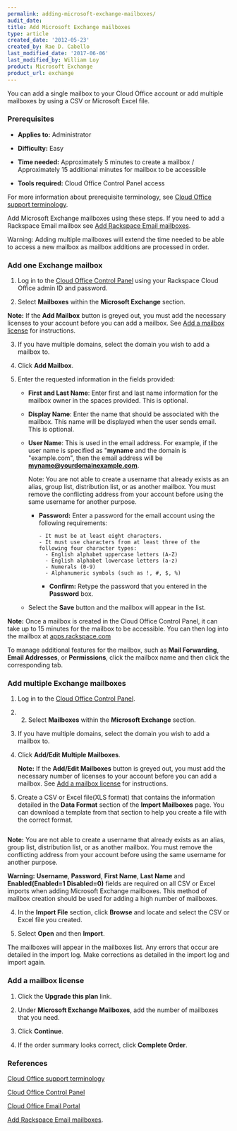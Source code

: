 ```yaml
---
permalink: adding-microsoft-exchange-mailboxes/
audit_date:
title: Add Microsoft Exchange mailboxes
type: article
created_date: '2012-05-23'
created_by: Rae D. Cabello
last_modified_date: '2017-06-06'
last_modified_by: William Loy
product: Microsoft Exchange
product_url: exchange
---
```

You can add a single mailbox to your Cloud Office account or add multiple mailboxes by using a CSV or Microsoft Excel file.
### Prerequisites

- **Applies to:** Administrator

- **Difficulty:** Easy

- **Time needed:** Approximately 5 minutes to create a mailbox / Approximately 15 additional minutes for mailbox to be accessible

- **Tools required:** Cloud Office Control Panel access

For more information about prerequisite terminology, see [Cloud Office support terminology](/how-to/cloud-office-support-terminology).

Add Microsoft Exchange mailboxes using these steps. If you need to add a Rackspace Email mailbox see [Add Rackspace Email mailboxes](https://support.rackspace.com/how-to/add-rackspace-email-mailboxes/).

Warning: Adding multiple mailboxes will extend the time needed to be able to access a new mailbox as mailbox additions are processed in order.

### Add one Exchange mailbox

1. Log in to the [Cloud Office Control Panel](https://cp.rackspace.com) using your Rackspace Cloud Office admin ID and password.

2. Select **Mailboxes** within the **Microsoft Exchange** section.
<!--add screen shot file AddHexmailboxSC1.png-->

**Note:** If the **Add Mailbox** button is greyed out, you must add the necessary licenses to your account before you can add a mailbox. See [Add a mailbox license](#add-a-mailbox-license) for instructions.

3.	If you have multiple domains, select the domain you wish to add a mailbox to.

4.	Click **Add Mailbox**.

<!--add screen shot file AddHexmailboxSC2.png-->

5. Enter the requested information in the fields provided:

   <!--add screen shot file AddHexmailboxSC3.png-->

   * **First and Last Name**: Enter first and last name information for
     the mailbox owner in the spaces provided. This is optional.

   * **Display Name**: Enter the name that should be associated with
     the mailbox. This name will be displayed when the user sends
     email. This is optional.

   * **User Name**: This is used in the email address.
     For example, if the user name is specified as "**myname** and the domain is
     "example.com", then the email address will be **myname@yourdomainexample.com**.

     Note: You are not able to create a username that already exists as an alias, group list, distribution list, or as another mailbox. You must remove the conflicting address from your account before using the same username for another purpose.

     * **Password:** Enter a password for the email account using the following requirements:

    	   - It must be at least eight characters.
    	   - It must use characters from at least three of the following four character types:
    	     - English alphabet uppercase letters (A-Z)
    	     - English alphabet lowercase letters (a-z)
    	     - Numerals (0-9)
    	     - Alphanumeric symbols (such as !, #, $, %)

    	 * **Confirm:** Retype the password that you entered in the **Password** box.


   * Select the **Save** button and the mailbox will appear in
     the list.

**Note:** Once a mailbox is created in the Cloud Office Control Panel, it can take up to 15 minutes for the mailbox to be accessible. You can then log into the mailbox at [apps.rackspace.com](https://apps.rackspace.com/index.php)

To manage additional features for the mailbox, such as
**Mail Forwarding**, **Email Addresses**, or **Permissions**, click the mailbox
name and then click the corresponding tab.

### Add multiple Exchange mailboxes

1. Log in to the [Cloud Office Control Panel](https://cp.rackspace.com).

2. 2. Select **Mailboxes** within the **Microsoft Exchange** section.
<!--add screen shot file AddHexmailboxSC1.png-->

3. If you have multiple domains, select the domain you wish to add a mailbox to.

4.	Click **Add/Edit Multiple Mailboxes**.

    <!--add screen shot file AddmultHexSC1.png-->

    **Note:** If the **Add/Edit Mailboxes** button is greyed out, you must add the necessary number of licenses to your account before you can add a mailbox. See [Add a mailbox license](#add-a-mailbox-license) for instructions.

5.	Create a CSV or Excel file(XLS format) that contains the information detailed in the **Data Format** section of the **Import Mailboxes** page. You can download a template from that section to help you create a file with the correct format.

    <img src="{% asset_path exchange/adding-microsoft-exchange-mailboxes/(E%26A)AddingAMailbox3.png %}" alt="" />

**Note:** You are not able to create a username that already exists as an alias, group list, distribution list, or as another mailbox. You must remove the conflicting address from your account before using the same username for another purpose.

**Warning:** **Username**, **Password**, **First Name**, **Last Name** and **Enabled(Enabled=1 Disabled=0)** fields are required on all CSV or Excel imports when adding Microsoft Exchange mailboxes. This method of mailbox creation should be used for adding a high number of mailboxes.

4. In the **Import File** section, click **Browse** and locate and select
   the CSV or Excel file you created.

5. Select **Open** and then **Import**.

The mailboxes will appear in the mailboxes list. Any errors that occur are detailed in the import log. Make corrections as detailed in the import log and import again.


### Add a mailbox license

   1.	Click the **Upgrade this plan** link.

   <!--add screen shot file AddHexlicenseSC1.png-->

   2.	Under **Microsoft Exchange Mailboxes**, add the number of mailboxes that you need.

   <!--add screen shot file AddHexlicenseSC2.png-->

   3.	Click **Continue**.

   4.	If the order summary looks correct, click **Complete Order**.


### References
[Cloud Office support terminology](/how-to/cloud-office-support-terminology)

[Cloud Office Control Panel](https://cp.rackspace.com/Login.aspx?ReturnUrl=%2f "Cloud Office Control Panel")

[Cloud Office Email Portal](https://apps.rackspace.com/index.php)

[Add Rackspace Email mailboxes](https://support.rackspace.com/how-to/add-rackspace-email-mailboxes/).
